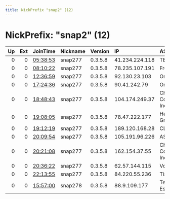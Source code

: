 ```yaml
---
title: NickPrefix "snap2" (12)
---
```


# NickPrefix: "snap2" (12)

|   Up |   Ext | JoinTime                                                                                            | Nickname   | Version   | IP             | AS                         | CC   |   ORp |   Dirp | OS    | Contact   |   eFamMembers |
|-----:|------:|:----------------------------------------------------------------------------------------------------|:-----------|:----------|:---------------|:---------------------------|:-----|------:|-------:|:------|:----------|--------------:|
|    0 |     0 | [05:38:53](https://metrics.torproject.org/rs.html#details/D559FEC6572AD0369E2865E261F0C4205B3D956B) | snap277    | 0.3.5.8   | 41.234.224.118 | TE-AS                      | eg   | 40113 |      0 | Linux | None      |             1 |
|    0 |     0 | [08:10:22](https://metrics.torproject.org/rs.html#details/0B53165C9364A612F6A2FF39D319D204B32F2659) | snap277    | 0.3.5.8   | 78.235.107.191 | Free SAS                   | fr   | 38467 |      0 | Linux | None      |             1 |
|    0 |     0 | [12:36:59](https://metrics.torproject.org/rs.html#details/0D375E195348CF932ABF96DD9B33A86322C9A949) | snap277    | 0.3.5.8   | 92.130.23.103  | Orange                     | re   | 35547 |      0 | Linux | None      |             1 |
|    0 |     0 | [17:24:36](https://metrics.torproject.org/rs.html#details/CF18DC7F30E884BD8AB9B8B1D31618036DDE8635) | snap277    | 0.3.5.8   | 90.41.242.79   | Orange                     | fr   | 33187 |      0 | Linux | None      |             1 |
|    0 |     0 | [18:48:43](https://metrics.torproject.org/rs.html#details/3BFE0A1FA7F8A9CD38B62404C99A739B859628F9) | snap277    | 0.3.5.8   | 104.174.249.37 | Charter Communications Inc | us   | 32937 |      0 | Linux | None      |             1 |
|    0 |     0 | [19:08:05](https://metrics.torproject.org/rs.html#details/EC1B3C39CBA5E31CA1924C304270F933E64D2116) | snap277    | 0.3.5.8   | 78.47.222.177  | Hetzner Online GmbH        | de   | 40423 |      0 | Linux | None      |             1 |
|    0 |     0 | [19:12:19](https://metrics.torproject.org/rs.html#details/4B48796631CA1B3F2B5F12CDA868933D4C804EC8) | snap277    | 0.3.5.8   | 189.120.168.28 | CLARO S.A.                 | br   | 44029 |      0 | Linux | None      |             1 |
|    0 |     0 | [20:09:54](https://metrics.torproject.org/rs.html#details/BA5B41F292F84F96F5D96553819BC01EE6FF080B) | snap277    | 0.3.5.8   | 105.191.96.226 | ASMedi                     | ma   | 45707 |      0 | Linux | None      |             1 |
|    0 |     0 | [20:21:08](https://metrics.torproject.org/rs.html#details/82E6403F392F8086DA039195B512857FB19DEC7E) | snap277    | 0.3.5.8   | 162.154.37.55  | Charter Communications Inc | us   | 43303 |      0 | Linux | None      |             1 |
|    0 |     0 | [20:36:22](https://metrics.torproject.org/rs.html#details/95A1B82AA5FEB08AA7EF39AADE1A10344A60A1FA) | snap277    | 0.3.5.8   | 62.57.144.115  | Vodafone Spain             | es   | 33309 |      0 | Linux | None      |             1 |
|    0 |     0 | [22:13:55](https://metrics.torproject.org/rs.html#details/76F76E32200C45D1E4E797F9A538A5FA2CA4588A) | snap277    | 0.3.5.8   | 84.220.55.236  | Tiscali SpA                | it   | 40379 |      0 | Linux | None      |             1 |
|    0 |     0 | [15:57:00](https://metrics.torproject.org/rs.html#details/44C998E224B9185C1ABB806C3F9F688C2333C4B9) | snap278    | 0.3.5.8   | 88.9.109.177   | Telefonica De Espana       | es   | 37530 |      0 | Linux | None      |             1 |
